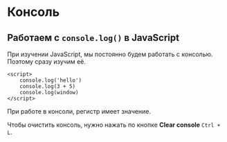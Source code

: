 # Консоль
## Работаем с `console.log()` в JavaScript

При изучении JavaScript, мы постоянно будем работать с консолью. Поэтому сразу изучим её.

    <script>
        console.log('hello')
        console.log(3 + 5)
        console.log(window)
    </script>

При работе в консоли, регистр имеет значение.

Чтобы очистить консоль, нужно нажать по кнопке **Clear console** `Ctrl + L`.